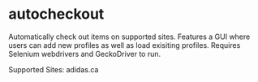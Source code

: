 # autocheckout
Automatically check out items on supported sites. Features a GUI where users can add new profiles as well as load exisiting profiles. 
Requires Selenium webdrivers and GeckoDriver to run.


Supported Sites: adidas.ca

